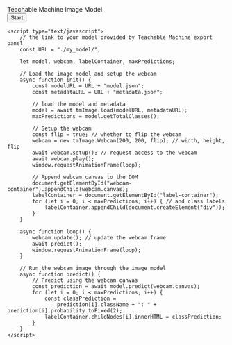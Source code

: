 <!DOCTYPE html>
<html lang="en">
<head>
    <meta charset="UTF-8">
    <meta name="viewport" content="width=device-width, initial-scale=1.0">
    <title>Teachable Machine Image Model</title>
    <!-- Load TensorFlow.js and Teachable Machine Image Library -->
    <script src="https://cdn.jsdelivr.net/npm/@tensorflow/tfjs@latest/dist/tf.min.js"></script>
    <script src="https://cdn.jsdelivr.net/npm/@teachablemachine/image@latest/dist/teachablemachine-image.min.js"></script>
</head>
<body>
    <div>Teachable Machine Image Model</div>
    <button type="button" onclick="init()">Start</button>
    <div id="webcam-container"></div>
    <div id="label-container"></div>
    
    <script type="text/javascript">
        // the link to your model provided by Teachable Machine export panel
        const URL = "./my_model/";

        let model, webcam, labelContainer, maxPredictions;

        // Load the image model and setup the webcam
        async function init() {
            const modelURL = URL + "model.json";
            const metadataURL = URL + "metadata.json";

            // load the model and metadata
            model = await tmImage.load(modelURL, metadataURL);
            maxPredictions = model.getTotalClasses();

            // Setup the webcam
            const flip = true; // whether to flip the webcam
            webcam = new tmImage.Webcam(200, 200, flip); // width, height, flip
            await webcam.setup(); // request access to the webcam
            await webcam.play();
            window.requestAnimationFrame(loop);

            // Append webcam canvas to the DOM
            document.getElementById("webcam-container").appendChild(webcam.canvas);
            labelContainer = document.getElementById("label-container");
            for (let i = 0; i < maxPredictions; i++) { // and class labels
                labelContainer.appendChild(document.createElement("div"));
            }
        }

        async function loop() {
            webcam.update(); // update the webcam frame
            await predict();
            window.requestAnimationFrame(loop);
        }

        // Run the webcam image through the image model
        async function predict() {
            // Predict using the webcam canvas
            const prediction = await model.predict(webcam.canvas);
            for (let i = 0; i < maxPredictions; i++) {
                const classPrediction = 
                    prediction[i].className + ": " + prediction[i].probability.toFixed(2);
                labelContainer.childNodes[i].innerHTML = classPrediction;
            }
        }
    </script>
</body>
</html>

